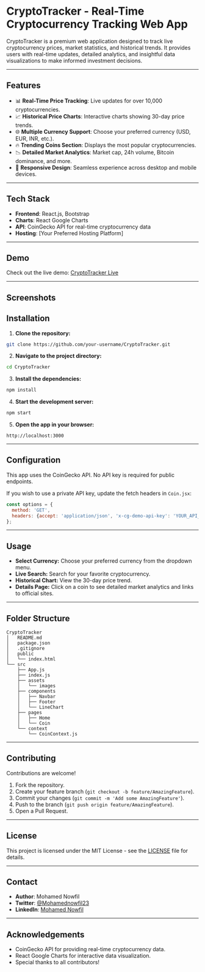 
# CryptoTracker - Real-Time Cryptocurrency Tracking Web App

CryptoTracker is a premium web application designed to track live cryptocurrency prices, market statistics, and historical trends. It provides users with real-time updates, detailed analytics, and insightful data visualizations to make informed investment decisions.

---

## Features
- 📊 **Real-Time Price Tracking**: Live updates for over 10,000 cryptocurrencies.
- 📈 **Historical Price Charts**: Interactive charts showing 30-day price trends.
- 🌐 **Multiple Currency Support**: Choose your preferred currency (USD, EUR, INR, etc.).
- 🔥 **Trending Coins Section**: Displays the most popular cryptocurrencies.
- 📉 **Detailed Market Analytics**: Market cap, 24h volume, Bitcoin dominance, and more.
- 📱 **Responsive Design**: Seamless experience across desktop and mobile devices.

---

## Tech Stack
- **Frontend**: React.js, Bootstrap
- **Charts**: React Google Charts
- **API**: CoinGecko API for real-time cryptocurrency data
- **Hosting**: [Your Preferred Hosting Platform]

---

## Demo
Check out the live demo: [CryptoTracker Live](https://crypto-tracker-phi-bay.vercel.app/)

---

## Screenshots



## Installation

1. **Clone the repository:**
```bash
git clone https://github.com/your-username/CryptoTracker.git
```

2. **Navigate to the project directory:**
```bash
cd CryptoTracker
```

3. **Install the dependencies:**
```bash
npm install
```

4. **Start the development server:**
```bash
npm start
```

5. **Open the app in your browser:**
```
http://localhost:3000
```

---

## Configuration
This app uses the CoinGecko API. No API key is required for public endpoints.

If you wish to use a private API key, update the fetch headers in `Coin.jsx`:
```js
const options = {
  method: 'GET',
  headers: {accept: 'application/json', 'x-cg-demo-api-key': 'YOUR_API_KEY'}
};
```

---

## Usage

- **Select Currency:** Choose your preferred currency from the dropdown menu.
- **Live Search:** Search for your favorite cryptocurrency.
- **Historical Chart:** View the 30-day price trend.
- **Details Page:** Click on a coin to see detailed market analytics and links to official sites.

---

## Folder Structure
```
CryptoTracker
│   README.md
│   package.json
│   .gitignore
│   public
│   └── index.html
└── src
    ├── App.js
    ├── index.js
    ├── assets
    │   └── images
    ├── components
    │   ├── Navbar
    │   ├── Footer
    │   └── LineChart
    ├── pages
    │   ├── Home
    │   └── Coin
    └── context
        └── CoinContext.js
```

---

## Contributing
Contributions are welcome!  
1. Fork the repository.
2. Create your feature branch (`git checkout -b feature/AmazingFeature`).
3. Commit your changes (`git commit -m 'Add some AmazingFeature'`).
4. Push to the branch (`git push origin feature/AmazingFeature`).
5. Open a Pull Request.

---

## License
This project is licensed under the MIT License - see the [LICENSE](LICENSE) file for details.

---

## Contact
- **Author**: Mohamed Nowfil
- **Twitter**: [@Mohamednowfil23](https://x.com/Mohamednowfil23)
- **LinkedIn**: [Mohamed Nowfil](https://www.linkedin.com/in/mohamednowfil/)

---

## Acknowledgements
- CoinGecko API for providing real-time cryptocurrency data.
- React Google Charts for interactive data visualization.
- Special thanks to all contributors!
